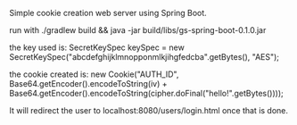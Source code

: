 Simple cookie creation web server using Spring Boot.

run with ./gradlew build && java -jar build/libs/gs-spring-boot-0.1.0.jar 

the key used is:
SecretKeySpec keySpec = new SecretKeySpec("abcdefghijklmnopponmlkjihgfedcba".getBytes(), "AES");

the cookie created is:
new Cookie("AUTH_ID", Base64.getEncoder().encodeToString(iv) + Base64.getEncoder().encodeToString(cipher.doFinal("hello!".getBytes())));

It will redirect the user to localhost:8080/users/login.html once that is done.
